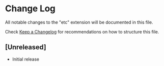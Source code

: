 # Change Log

All notable changes to the "etc" extension will be documented in this file.

Check [Keep a Changelog](http://keepachangelog.com/) for recommendations on how to structure this file.

## [Unreleased]

- Initial release